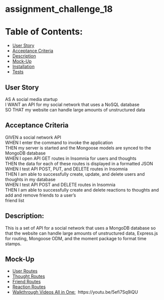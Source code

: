 # assignment_challenge_18
<h1>Table of Contents:</h1>
<ul>
 <li> <a href="">User Story </a></li>
<li><a href="">Acceptance Criteria</a></li>
<li><a href="">Description</a></li>
<li><a href="">Mock-Up</a></li>
<li><a href=""> Installation</a></li>
<li><a href="">Tests</a></li>
</ul>
<h2> User Story</h2>
<p>AS A social media startup<br/>
I WANT an API for my social network that uses a NoSQL database<br/>
SO THAT my website can handle large amounts of unstructured data</p>
<h2>Acceptance Criteria</h2>
<p>GIVEN a social network API<br/>
WHEN I enter the command to invoke the application<br/>
THEN my server is started and the Mongoose models are synced to the MongoDB database<br/>
WHEN I open API GET routes in Insomnia for users and thoughts<br/>
THEN the data for each of these routes is displayed in a formatted JSON<br/>
WHEN I test API POST, PUT, and DELETE routes in Insomnia<br/>
THEN I am able to successfully create, update, and delete users and thoughts in my database<br/>
WHEN I test API POST and DELETE routes in Insomnia<br/>
THEN I am able to successfully create and delete reactions to thoughts and add and remove friends to a user’s <br/>friend list</p>
<h2>Description:</h2>
<p>This is a set of API for a social network that uses a MongoDB database so that the website can handle large amounts of unstructured data, Express.js for routing, Mongoose ODM, and the moment package to format time stamps.</p>
<h2>Mock-Up</h2>
<ul>
  <li><a href=""> User Routes</a></li>
  <li><a href=""> Thought Routes</a></li>
  <li><a href=""> Friend Routes</a></li>
  <li><a href=""> Reaction Routes</a></li>
  <li><a href="https://youtu.be/5efi7Sq9iQU"> Walkthrough Videos All in One:</a>  &nbsp;https://youtu.be/5efi7Sq9iQU</li> 
</ul>

